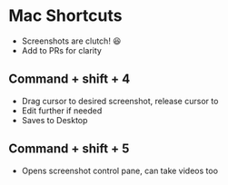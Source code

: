 # Mac Shortcuts

- Screenshots are clutch! 😆
- Add to PRs for clarity

## Command + shift + 4

- Drag cursor to desired screenshot, release cursor to
- Edit further if needed
- Saves to Desktop

## Command + shift + 5

- Opens screenshot control pane, can take videos too
